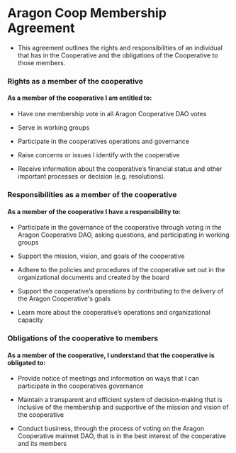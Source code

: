 # Aragon Coop Membership Agreement

- This agreement outlines the rights and responsibilities of an individual that has in the Cooperative and the obligations of the Cooperative to those members.

### Rights as a member of the cooperative

#### As a member of the cooperative I am entitled to:

- Have one membership vote in all Aragon Cooperative DAO votes

- Serve in working groups

- Participate in the cooperatives operations and governance 

- Raise concerns or issues I identify with the cooperative

- Receive information about the cooperative’s financial status and other important processes or decision (e.g. resolutions). 


### Responsibilities as a member of the cooperative

#### As a member of the cooperative I have a responsibility to:

- Participate in the governance of the cooperative through voting in the Aragon Cooperative DAO, asking questions, and participating in working groups

- Support the mission, vision, and goals of the cooperative

- Adhere to the policies and procedures of the cooperative set out in the organizational documents and created by the board

- Support the cooperative’s operations by contributing to the delivery of the Aragon Cooperative's goals

- Learn more about the cooperative’s operations and organizational capacity  


### Obligations of the cooperative to members

#### As a member of the cooperative, I understand that the cooperative is obligated to:

- Provide notice of meetings and information on ways that I can participate in the cooperatives governance

- Maintain a transparent and efficient system of decision-making that is inclusive of the membership and supportive of the mission and vision of the cooperative

- Conduct business, through the process of voting on the Aragon Cooperative mainnet DAO, that is in the best interest of the cooperative and its members
